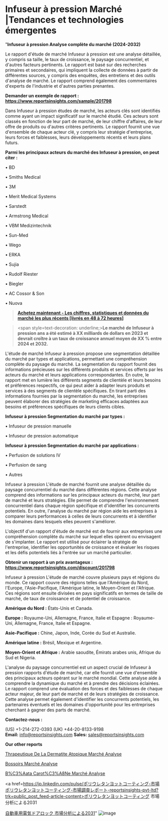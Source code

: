 # Infuseur à pression Marché |Tendances et technologies émergentes

"<strong>Infuseur à pression Analyse complète du marché (2024-2032)</strong>

Le rapport d'étude de marché Infuseur à pression est une analyse détaillée, y compris sa taille, le taux de croissance, le paysage concurrentiel, et d'autres facteurs pertinents. Le rapport est basé sur des recherches primaires et secondaires, qui impliquent la collecte de données à partir de différentes sources, y compris des enquêtes, des entretiens et des outils d'analyse de marché. Le rapport comprend également des commentaires d'experts de l'industrie et d'autres parties prenantes.

<strong>Demander un exemple de rapport : </strong><strong><a href=https://www.reportsinsights.com/sample/201798>https://www.reportsinsights.com/sample/201798</a></strong>

Dans Infuseur à pression études de marché, les acteurs clés sont identifiés comme ayant un impact significatif sur le marché étudié. Ces acteurs sont classés en fonction de leur part de marché, de leur chiffre d'affaires, de leur offre de produits ou d'autres critères pertinents. Le rapport fournit une vue d'ensemble de chaque acteur clé, y compris leur stratégie d'entreprise, leurs forces et faiblesses, leurs développements récents et leurs plans futurs.

<strong>Parmi les principaux acteurs du marché des Infuseur à pression, on peut citer :</strong>

• BD

• Smiths Medical

• 3M

• Merit Medical Systems

• Sarstedt

• Armstrong Medical

• VBM Medizintechnik

• Sun-Med

• Wego

• ERKA

• Sujia

• Rudolf Riester

• Biegler

• AC Cossor & Son

• Nuova

<blockquote><a href=https://reportsinsights.com/buynow/201798><span style=text-decoration: underline;><strong>Achetez maintenant - Les chiffres, statistiques et données du marché les plus récents [livrés en 48 à 72 heures]</strong></span></a></blockquote>
<blockquote>
<div class=group w-full text-gray-800 dark:text-gray-100 border-b border-black/10 dark:border-gray-900/50 bg-gray-50 dark:bg-[#444654]>
<div class=flex p-4 gap-4 text-base md:gap-6 md:max-w-2xl lg:max-w-xl xl:max-w-3xl md:py-6 lg:px-0 m-auto>
<div class=relative flex flex-col w-[calc(100%-50px)] gap-1 md:gap-3 lg:w-[calc(100%-115px)]>
<div class=flex flex-grow flex-col gap-3>
<div class=min-h-[20px] flex flex-col items-start gap-4 whitespace-pre-wrap break-words>
<div class=result-streaming markdown prose w-full break-words dark:prose-invert light>

<span style=text-decoration: underline;><strong>Le marché de Infuseur à pression ans a été estimé à XX milliards de dollars en 2023 et devrait croître à un taux de croissance annuel moyen de XX % entre 2024 et 2032.</strong></span>

</div>
</div>
</div>
</div>
</div>
</div></blockquote>
L'étude de marché Infuseur à pression propose une segmentation détaillée du marché par types et applications, permettant une compréhension complète du paysage du marché. La segmentation du rapport fournit des informations précieuses sur les différents produits et services offerts par les acteurs du marché et leurs applications correspondantes. En outre, le rapport met en lumière les différents segments de clientèle et leurs besoins et préférences respectifs, ce qui peut aider à adapter leurs produits et services à des segments de clientèle spécifiques. En tirant parti des informations fournies par la segmentation du marché, les entreprises peuvent élaborer des stratégies de marketing efficaces adaptées aux besoins et préférences spécifiques de leurs clients cibles.

<strong>Infuseur à pression Segmentation du marché par types :</strong>

• Infuseur de pression manuelle

• Infuseur de pression automatique

<strong>Infuseur à pression Segmentation du marché par applications :</strong>

• Perfusion de solutions IV

• Perfusion de sang

• Autres

Infuseur à pression L'étude de marché fournit une analyse détaillée du paysage concurrentiel du marché dans différentes régions. Cette analyse comprend des informations sur les principaux acteurs du marché, leur part de marché et leurs stratégies. Elle permet de comprendre l'environnement concurrentiel dans chaque région spécifique et d'identifier les concurrents potentiels. En outre, l'analyse du marché par région aide les entreprises à comparer leurs performances à celles de leurs concurrents et à identifier les domaines dans lesquels elles peuvent s'améliorer.

L'objectif d'un rapport d'étude de marché est de fournir aux entreprises une compréhension complète du marché sur lequel elles opèrent ou envisagent de s'implanter. Le rapport est utilisé pour éclairer la stratégie de l'entreprise, identifier les opportunités de croissance et évaluer les risques et les défis potentiels liés à l'entrée sur un marché particulier.

<strong>Obtenir un rapport à un prix avantageux : <a href=https://www.reportsinsights.com/discount/201798>https://www.reportsinsights.com/discount/201798</a></strong>

Infuseur à pression L'étude de marché couvre plusieurs pays et régions du monde. Ce rapport couvre des régions telles que l'Amérique du Nord, l'Europe, l'Asie-Pacifique, l'Amérique latine, le Moyen-Orient et l'Afrique. Ces régions sont ensuite divisées en pays significatifs en termes de taille de marché, de taux de croissance et de potentiel de croissance.

<strong>Amérique du Nord :</strong> États-Unis et Canada.

<strong>Europe :</strong> Royaume-Uni, Allemagne, France, Italie et Espagne : Royaume-Uni, Allemagne, France, Italie et Espagne.

<strong>Asie-Pacifique :</strong> Chine, Japon, Inde, Corée du Sud et Australie.

<strong>Amérique latine :</strong> Brésil, Mexique et Argentine.

<strong>Moyen-Orient et Afrique :</strong> Arabie saoudite, Émirats arabes unis, Afrique du Sud et Nigeria.

L'analyse du paysage concurrentiel est un aspect crucial de Infuseur à pression rapports d'étude de marché, car elle fournit une vue d'ensemble des principaux acteurs opérant sur le marché mondial. Cette analyse aide à comprendre la dynamique du marché et à prendre des décisions éclairées. Le rapport comprend une évaluation des forces et des faiblesses de chaque acteur majeur, de leur part de marché et de leurs stratégies de croissance. Cette analyse permet également d'identifier les concurrents potentiels, les partenaires éventuels et les domaines d'opportunité pour les entreprises cherchant à gagner des parts de marché.

<strong>Contactez-nous :</strong>

(US) +1-214-272-0393
(UK) +44-20-8133-9198
<strong>Email:</strong> <a>info@reportsinsights.com</a>
<strong>Sales:</strong> <a>sales@reportsinsights.com</a>

<strong>Our other reports</strong>

<a href=https://www.linkedin.com/pulse/th%C3%A9rapeutique-de-la-dermatite-atopique-march%C3%A9-oefoc/>Thrapeutique De La Dermatite Atopique Marché Analyse</a>

<a href=https://www.linkedin.com/pulse/bossoirs-march%C3%A9s-perspectives-de-lindustrie-uvxaf/>Bossoirs Marché Analyse</a>

<a href=https://www.linkedin.com/pulse/b%C3%AAta-carot%C3%A8ne-march%C3%A9-r%C3%A9alisations-notables-en-pmh9f/>B%C3%Aata Carot%C3%A8Ne Marché Analyse</a>

<a href=https://jp.linkedin.com/pulse/ポリウレタンヨットコーティング-市場ポリウレタンヨットコーティング-市場調査レポート-reportsinsights-pvt-ltd?trk=public_post_feed-article-content>ポリウレタンヨットコーティング 市場分析による2031</a>

<a href=https://www.linkedin.com/pulse/自動車用電気ドアロック-市場成長と技術2028-reports-insights-expert/>自動車用電気ドアロック 市場分析による2031</a>"
![image](https://github.com/daminid12/RIresearchers/assets/158430485/92a5d756-ad5e-4d15-8aab-9ca72464a759)
